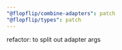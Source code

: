 ```yaml
---
"@flopflip/combine-adapters": patch
"@flopflip/types": patch
---
```


refactor: to split out adapter args
